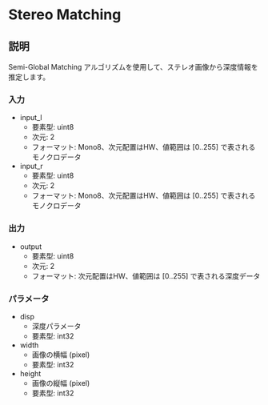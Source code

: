 <!-- ion-bb-sgm -->

# Stereo Matching

## 説明

Semi-Global Matching アルゴリズムを使用して、ステレオ画像から深度情報を推定します。

### 入力

- input_l
  - 要素型: uint8
  - 次元: 2
  - フォーマット: Mono8、次元配置はHW、値範囲は [0..255] で表されるモノクロデータ
- input_r
  - 要素型: uint8
  - 次元: 2
  - フォーマット: Mono8、次元配置はHW、値範囲は [0..255] で表されるモノクロデータ

### 出力

- output
  - 要素型: uint8
  - 次元: 2
  - フォーマット: 次元配置はHW、値範囲は [0..255] で表される深度データ

### パラメータ

- disp
  - 深度パラメータ
  - 要素型: int32
- width
  - 画像の横幅 (pixel)
  - 要素型: int32
- height
  - 画像の縦幅 (pixel)
  - 要素型: int32
